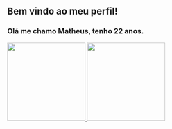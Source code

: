 ## Bem vindo ao meu perfil!

### Olá me chamo Matheus, tenho 22 anos.

<div>
  <a href="https://github.com/mafiuss99">
  <img height="180em" src="https://github-readme-stats.vercel.app/api/top-langs/?username=mafiuss99&layout=compact&langs_count=7&theme=dracula"/>
  <img height="180em" src="https://github-readme-stats.vercel.app/api?username=mafiuss99&show_icons=true&theme=dracula&include_all_commits=true&count_private=true"/>
</div>

